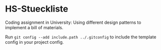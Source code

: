 # HS-Stueckliste

Coding assignment in University: Using different design patterns to implement a bill of materials.

Run `git config --add include.path ../.gitconfig` to include the template config in your project config.
